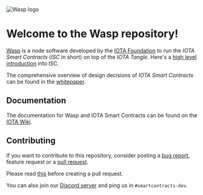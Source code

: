 ![Wasp logo](https://github.com/iotaledger/iota-wiki/blob/main/static/img/logo/WASP_logo_dark.png)

# Welcome to the Wasp repository!

[Wasp](https://github.com/iotaledger/wasp) is a node software developed by the
[IOTA Foundation](http://iota.org) to run the _IOTA Smart Contracts_
(_ISC_ in short) on top of the _IOTA Tangle_.  Here's a [high level
introduction](https://blog.iota.org/an-introduction-to-iota-smart-contracts-16ea6f247936)
into ISC.

The comprehensive overview of design decisions of _IOTA Smart Contracts_ can be found in the
[whitepaper](https://github.com/iotaledger/wasp/raw/master/documentation/ISC_WP_Nov_10_2021.pdf).

## Documentation

The documentation for Wasp and IOTA Smart Contracts can be found on the [IOTA Wiki](https://wiki.iota.org/shimmer/smart-contracts/overview).

## Contributing

If you want to contribute to this repository, consider posting a [bug
report](https://github.com/iotaledger/wasp/issues/new-issue), feature request
or a [pull request](https://github.com/iotaledger/wasp/pulls/).

Please read [this](documentation/docs/contribute.md) before creating a pull request.

You can also join our [Discord server](https://discord.iota.org/) and ping us
in `#smartcontracts-dev`.
